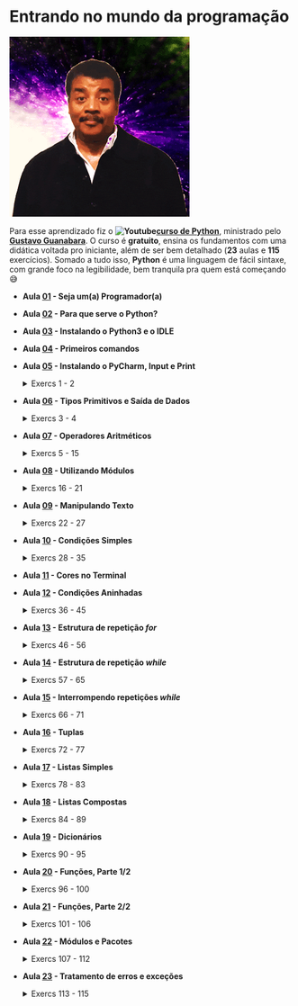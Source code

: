 # Entrando no mundo da programação 
![Surpreso](./wow.gif)

Para esse aprendizado fiz o **![Youtube](https://www.youtube.com/s/desktop/b4620429/img/favicon.ico)[curso de Python](https://www.youtube.com/playlist?list=PLvE-ZAFRgX8hnECDn1v9HNTI71veL3oW0)**, ministrado pelo **[Gustavo Guanabara](https://www.instagram.com/gustavoguanabara/?hl=pt-br)**. O curso é **gratuito**, ensina os fundamentos com uma didática voltada pro iniciante, além de ser bem detalhado (**23** aulas e **115** exercícios). Somado a tudo isso, **Python** é uma linguagem de fácil sintaxe, com grande foco na legibilidade, bem tranquila pra quem está começando 😅

  - **Aula [01](https://youtu.be/S9uPNppGsGo?list=PLvE-ZAFRgX8hnECDn1v9HNTI71veL3oW0) - Seja um(a) Programador(a)**
  - **Aula [02](https://youtu.be/Mp0vhMDI7fA?list=PLvE-ZAFRgX8hnECDn1v9HNTI71veL3oW0) - Para que serve o Python?**
  - **Aula [03](https://youtu.be/VuKvR1J2LQE?list=PLvE-ZAFRgX8hnECDn1v9HNTI71veL3oW0) - Instalando o Python3 e o IDLE**
  - **Aula [04](https://youtu.be/31llNGKWDdo?list=PLvE-ZAFRgX8hnECDn1v9HNTI71veL3oW0) - Primeiros comandos**
  - **Aula [05](./aulas/aula05.py) - Instalando o PyCharm, Input e Print**
    <details><summary>Exercs 1 - 2</summary>

    - [1](./exercs/ex001.py) | Hello World
    - [2](./exercs/ex002.py) | Respondendo ao Usuário
    </details>
    
  - **Aula [06](./aulas/aula06.py) - Tipos Primitivos e Saída de Dados**
    <details><summary>Exercs 3 - 4</summary>

    - [3](./exercs/ex003.py) | Somando dois números
    - [4](./exercs/ex004.py) | Dissecando uma Variável
    </details>
    
  - **Aula [07](./aulas/aula07.py) - Operadores Aritméticos**
    <details><summary>Exercs 5 - 15</summary>

    - [5](./exercs/ex005.py) | Antecessor e Sucessor
    - [6](./exercs/ex006.py) | Dobro, Triplo, Raiz Quadrada
    - [7](./exercs/ex007.py) | Média Aritmética
    - [8](./exercs/ex008.py) | Conversor de Medidas
    - [9](./exercs/ex009.py) | Tabuada
    - [10](./exercs/ex010.py) | Conversor de Moedas
    - [11](./exercs/ex011.py) | Pintando Parede
    - [12](./exercs/ex012.py) | Calculando Descontos
    - [13](./exercs/ex013.py) | Reajuste Salarial
    - [14](./exercs/ex014.py) | Conversor de Temperaturas
    - [15](./exercs/ex015.py) | Aluguel de Carros
    </details>
    
  - **Aula [08](./aulas/aula08.py) - Utilizando Módulos**
    <details><summary>Exercs 16 - 21</summary>

    - [16](./exercs/ex016.py) | Quebrando um número
    - [17](./exercs/ex017.py) | Catetos e Hipotenusa
    - [18](./exercs/ex018.py) | Seno, Cosseno e Tangente
    - [19](./exercs/ex019.py) | Sorteando um item na lista
    - [20](./exercs/ex020.py) | Sorteando uma ordem na lista
    - [21](./exercs/ex021.py) | Tocando um MP3
    </details>
    
  - **Aula [09](./aulas/aula09.py) - Manipulando Texto**
    <details><summary>Exercs 22 - 27</summary>

    - [22](./exercs/ex022.py) | Analisador de Textos
    - [23](./exercs/ex023.py) | Separando dígitos de um número
    - [24](./exercs/ex024.py) | Verificando as primeiras letras de um texto
    - [25](./exercs/ex025.py) | Procurando uma string dentro de outra
    - [26](./exercs/ex026.py) | Primeira e última ocorrência de uma string
    - [27](./exercs/ex027.py) | Primeiro e último nome de uma pessoa
    </details>
    
  - **Aula [10](./aulas/aula10.py) - Condições Simples**
    <details><summary>Exercs 28 - 35</summary>

    - [28](./exercs/ex028.py) | Jogo da Adivinhação v.1.0
    - [29](./exercs/ex029.py) | Radar eletrônico
    - [30](./exercs/ex030.py) | Par ou Ímpar?
    - [31](./exercs/ex031.py) | Custo da Viagem
    - [32](./exercs/ex032.py) | Ano Bissexto
    - [33](./exercs/ex033.py) | Maior e menor valores
    - [34](./exercs/ex034.py) | Aumentos múltiplos
    - [35](./exercs/ex035.py) | Analisando Triângulo v1.0
    </details>
    
  - **Aula [11](./aulas/aula11.py) - Cores no Terminal**
  - **Aula [12](./aulas/aula12.py) - Condições Aninhadas**
    <details><summary>Exercs 36 - 45</summary>

    - [36](./exercs/ex036.py) | Aprovando Empréstimo
    - [37](./exercs/ex037.py) | Conversor de Bases Numéricas
    - [38](./exercs/ex038.py) | Comparando números
    - [39](./exercs/ex039.py) | Alistamento Militar
    - [40](./exercs/ex040.py) | Aquele clássico da Média
    - [41](./exercs/ex041.py) | Classificando Atletas
    - [42](./exercs/ex042.py) | Analisando Triângulos v2.0
    - [43](./exercs/ex043.py) | Índice de Massa Corporal
    - [44](./exercs/ex044.py) | Gerenciador de Pagamentos
    - [45](./exercs/ex045.py) | GAME: Pedra Papel e Tesoura
    </details>
    
  - **Aula [13](./aulas/aula13.py) - Estrutura de repetição *for***
    <details><summary>Exercs 46 - 56</summary>

    - [46](./exercs/ex046.py) | Contagem regressiva
    - [47](./exercs/ex047.py) | Contagem de pares
    - [48](./exercs/ex048.py) | Soma ímpares múltiplos de três
    - [49](./exercs/ex049.py) | Tabuada v.2.0
    - [50](./exercs/ex050.py) | Soma dos pares
    - [51](./exercs/ex051.py) | Progressão Aritmética
    - [52](./exercs/ex052.py) | Números primos
    - [53](./exercs/ex053.py) | Detector de Palíndromo
    - [54](./exercs/ex054.py) | Grupo da Maioridade
    - [55](./exercs/ex055.py) | Maior e menor da sequência
    - [56](./exercs/ex056.py) | Analisador completo
    </details>
    
  - **Aula [14](https://youtu.be/LH6OIn2lBaI) - Estrutura de repetição *while***
    <details><summary>Exercs 57 - 65</summary>

    - [57](./exercs/ex057.py) | Validação de Dados
    - [58](./exercs/ex058.py) | Jogo da Adivinhação v2.0
    - [59](./exercs/ex059.py) | Criando um Menu de Opções
    - [60](./exercs/ex060.py) | Cálculo do Fatorial
    - [61](./exercs/ex061.py) | Progressão Aritmética v2.0
    - [62](./exercs/ex062.py) | Super Progressão Aritmética v3.0
    - [63](./exercs/ex063.py) | Sequência de Fibonacci v1.0
    - [64](./exercs/ex064.py) | Tratando vários valores v1.0
    - [65](./exercs/ex065.py) | Maior e Menor valores
    </details>
    
  - **Aula [15](https://youtu.be/1OFp_-R2B2A) - Interrompendo repetições *while***
    <details><summary>Exercs 66 - 71</summary>

    - [66](./exercs/ex066.py) | Vários números com flag
    - [67](./exercs/ex067.py) | Tabuada v3.0
    - [68](./exercs/ex068.py) | Jogo do Par ou Ímpar
    - [69](./exercs/ex069.py) | Análise de dados do grupo
    - [70](./exercs/ex070.py) | Estatísticas em produtos
    - [71](./exercs/ex071.py) | Simulador de Caixa Eletrônico
    </details>
    
  - **Aula [16](./aulas/aula16.py) - Tuplas**
    <details><summary>Exercs 72 - 77</summary>

    - [72](./exercs/ex072.py) | Número por Extenso
    - [73](./exercs/ex073.py) | Tuplas com Times de Futebol
    - [74](./exercs/ex074.py) | Maior e menor valores em Tupla
    - [75](./exercs/ex075.py) | Análise de dados em uma Tupla
    - [76](./exercs/ex076.py) | Lista de Preços com Tupla
    - [77](./exercs/ex077.py) | Contando vogais em Tupla
    </details>
    
  - **Aula [17](./aulas/aula17.py) - Listas Simples**
    <details><summary>Exercs 78 - 83</summary>

    - [78](./exercs/ex078.py) | Maior e Menor valores na Lista
    - [79](./exercs/ex079.py) | Valores únicos em uma Lista
    - [80](./exercs/ex080.py) | Lista ordenada sem repetições
    - [81](./exercs/ex081.py) | Extraindo dados de uma Lista
    - [82](./exercs/ex082.py) | Dividindo valores em várias listas
    - [83](./exercs/ex083.py) | Validando expressões matemáticas
    </details>
    
  - **Aula [18](./aulas/aula18.py) - Listas Compostas**
    <details><summary>Exercs 84 - 89</summary>

    - [84](./exercs/ex084.py) | Lista composta e análise de dados
    - [85](./exercs/ex085.py) | Listas com pares e ímpares
    - [86](./exercs/ex086.py) | Matriz
    - [87](./exercs/ex087.py) | Mais sobre Matriz
    - [88](./exercs/ex088.py) | Palpites para a Mega Sena
    - [89](./exercs/ex089.py) | Boletim com listas compostas
    </details>
    
  - **Aula [19](./aulas/aula19.py) - Dicionários**
    <details><summary>Exercs 90 - 95</summary>

    - [90](./exercs/ex090.py) | Dicionário
    - [91](./exercs/ex091.py) | Jogo de Dados
    - [92](./exercs/ex092.py) | Cadastro de Trabalhador
    - [93](./exercs/ex093.py) | Cadastro de Jogador de Futebol
    - [94](./exercs/ex094.py) | Unindo dicionários e listas
    - [95](./exercs/ex095.py) | Aprimorando os Dicionários
    </details>
    
  - **Aula [20](./aulas/aula20.py) - Funções, Parte 1/2**
    <details><summary>Exercs 96 - 100</summary>
  
    - [96](./exercs/ex096.py) | Função que calcula área
    - [97](./exercs/ex097.py) | Um print especial
    - [98](./exercs/ex098.py) | Função de Contador
    - [99](./exercs/ex099.py) | Função que descobre o maior
    - [100](./exercs/ex100.py) | Funções para sortear e somar
    </details>

  - **Aula [21](./aulas/aula21.py) - Funções, Parte 2/2**
    <details><summary>Exercs 101 - 106</summary>
  
    - [101](./exercs/ex101.py) | Funções para votação
    - [102](./exercs/ex102.py) | Função para Fatorial
    - [103](./exercs/ex103.py) | Ficha do Jogador
    - [104](./exercs/ex104.py) | Validando entrada de dados
    - [105](./exercs/ex105.py) | Analisando e gerando Dicionários
    - [106](./exercs/ex106.py) | Sistema interativo de ajuda
  </details>
  
  - **Aula [22](./aulas/aula22) - Módulos e Pacotes**
    <details><summary>Exercs 107 - 112</summary>
  
    - [107](./exercs/ex107) | Exercitando módulos
    - [108](./exercs/ex108) | Formatando Moedas
    - [109](./exercs/ex109) | Formatando Moedas
    - [110](./exercs/ex110) | Reduzindo ainda mais seu programa
    - [111](./exercs/ex111) | Transformando módulos em pacotes
    - [112](./exercs/ex112) | Entrada de dados monetários
    </details>
    
  - **Aula [23](./aulas/aula23.py) - Tratamento de erros e exceções**
    <details><summary>Exercs 113 - 115</summary>

    - [113](./exercs/ex113.py) | Funções aprofundadas
    - [114](./exercs/ex114.py) | Site está acessível?
    - [115](./exercs/ex115) | Criando um super menu
    </details>
